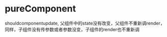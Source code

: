 # pureComponent

shouldcomponentupdate, 父组件中的state没有改变，父组件不重新调render，同样，子组件没有传参数或者参数没变，子组件的render也不重新调